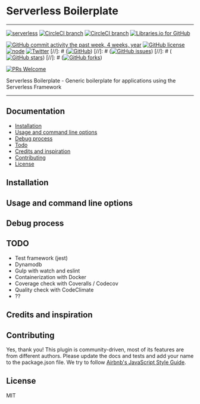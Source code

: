 # Serverless Boilerplate

---

[![serverless](http://public.serverless.com/badges/v3.svg)](http://www.serverless.com)
[![CircleCI branch](https://img.shields.io/circleci/project/github/nielsgl/serverless-boilerplate/master.svg?label=master%20build)](https://circleci.com/gh/nielsgl/serverless-boilerplate/tree/master)
[![CircleCI branch](https://img.shields.io/circleci/project/github/nielsgl/serverless-boilerplate/develop.svg?label=develop%20build)](https://circleci.com/gh/nielsgl/serverless-boilerplate/tree/develop)
[![Libraries.io for GitHub](https://img.shields.io/librariesio/github/nielsgl/serverless-boilerplate.svg)](https://img.shields.io/librariesio/github/nielsgl/serverless-boilerplate.svg)


[![GitHub commit activity the past week, 4 weeks, year](https://img.shields.io/github/commit-activity/y/nielsgl/serverless-boilerplate.svg)](https://img.shields.io/github/commit-activity/y/nielsgl/serverless-boilerplate.svg)
[![GitHub license](https://img.shields.io/badge/license-MIT-blue.svg)](https://raw.githubusercontent.com/nielsgl/serverless-boilerplate/master/LICENSE)
[![node](https://img.shields.io/node/v/gh-badges.svg)]()
[![Twitter](https://img.shields.io/twitter/url/https/github.com/nielsgl/serverless-boilerplate.svg?style=social)](https://twitter.com/intent/tweet?text=Wow:&url=%5Bobject%20Object%5D)
[//]: # ([![GitHub](https://img.shields.io/github/downloads/nielsgl/serverless-boilerplate/total.svg)](https://img.shields.io/github/downloads/nielsgl/serverless-boilerplate/total.svg))
[//]: # ([![GitHub issues](https://img.shields.io/github/issues/nielsgl/serverless-boilerplate.svg)](https://github.com/nielsgl/serverless-boilerplate/issues))
[//]: # ([![GitHub stars](https://img.shields.io/github/stars/nielsgl/serverless-boilerplate.svg)](https://github.com/nielsgl/serverless-boilerplate/stargazers))
[//]: # ([![GitHub forks](https://img.shields.io/github/forks/nielsgl/serverless-boilerplate.svg)](https://github.com/nielsgl/serverless-boilerplate/network))

[![PRs Welcome](https://img.shields.io/badge/PRs-welcome-brightgreen.svg)](#contributing)


Serverless Boilerplate - Generic boilerplate for applications using the Serverless Framework

---

## Documentation

- [Installation](#installation)
- [Usage and command line options](#usage-and-command-line-options)
- [Debug process](#debug-process)
- [Todo](#todo)
- [Credits and inspiration](#credits-and-inspiration)
- [Contributing](#contributing)
- [License](#license)

## Installation

## Usage and command line options

## Debug process

## TODO

- Test framework (jest)
- Dynamodb
- Gulp with watch and eslint
- Containerization with Docker
- Coverage check with Coveralls / Codecov
- Quality check with CodeClimate
- ??

## Credits and inspiration

## Contributing

Yes, thank you!
This plugin is community-driven, most of its features are from different authors.
Please update the docs and tests and add your name to the package.json file.
We try to follow [Airbnb's JavaScript Style Guide](https://github.com/airbnb/javascript).

## License

MIT
